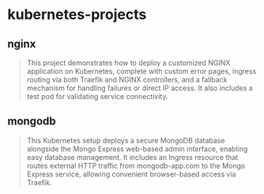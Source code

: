 # kubernetes-projects
## nginx
> This project demonstrates how to deploy a customized NGINX application on Kubernetes, complete with custom error pages, ingress routing via both Traefik and NGINX controllers, and a fallback mechanism for handling failures or direct IP access. It also includes a test pod for validating service connectivity.

## mongodb
> This Kubernetes setup deploys a secure MongoDB database alongside the Mongo Express web-based admin interface, enabling easy database management. It includes an Ingress resource that routes external HTTP traffic from mongodb-app.com to the Mongo Express service, allowing convenient browser-based access via Traefik.
